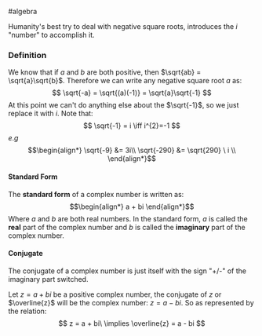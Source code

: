 #algebra

Humanity's best try to deal with negative square roots, introduces the $i$ "number" to accomplish it.

### Definition
We know that if $a$ and $b$ are both positive, then $\sqrt{ab} = \sqrt{a}\sqrt{b}$. Therefore we can write any negative square root $a$ as:
$$
\sqrt{-a} = \sqrt{(a)(-1)} = \sqrt{a}\sqrt{-1}
$$
At this point we can't do anything else about the $\sqrt{-1}$, so we just replace it with $i$.
Note that:
$$
\sqrt{-1} = i \iff i^{2}=-1
$$ $e.g$ 
$$\begin{align*}
\sqrt{-9} &= 3i\\
\sqrt{-290} &= \sqrt{290} \ i \\
\end{align*}$$

#### Standard Form
The **standard form** of a complex number is written as:
$$\begin{align*}
a + bi
\end{align*}$$
Where $a$ and $b$ are both real numbers. In the standard form, $a$ is called the **real** part of the complex number and $b$ is called the **imaginary** part of the complex number.

#### Conjugate

The conjugate of a complex number is just itself with the sign "+/-" of the imaginary part switched. 

Let $z = a + bi$ be a positive complex number, the conjugate of $z$ or $\overline{z}$ will be the complex number: $z = a - bi$. So as represented by the relation:
 $$
z = a + bi\ \implies \overline{z} = a - bi
$$


